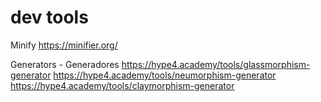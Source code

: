 # dev tools

Minify
https://minifier.org/

Generators - Generadores
https://hype4.academy/tools/glassmorphism-generator
https://hype4.academy/tools/neumorphism-generator
https://hype4.academy/tools/claymorphism-generator
